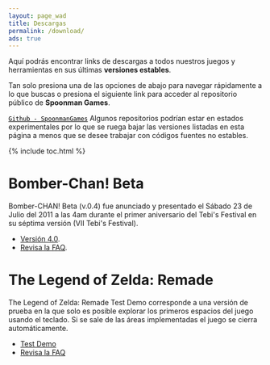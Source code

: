```yaml
---
layout: page_wad
title: Descargas
permalink: /download/
ads: true
---
```


Aquí podrás encontrar links de descargas a todos nuestros juegos y 
herramientas en sus últimas **versiones estables**.

Tan solo presiona una de las opciones de abajo para navegar rápidamente a lo que buscas o presiona el siguiente link para acceder al repositorio público
de **Spoonman Games**.

<p class="notice-success">
    <code><a href="https://github.com/SpoonmanGames" style="color: #000000;">Github - SpoonmanGames</a></code> Algunos repositorios podrían estar en estados experimentales por lo que se ruega bajar las versiones listadas en esta página a menos que se desee trabajar con códigos fuentes no estables.
</p>

{% include toc.html %}

# Bomber-Chan! Beta

Bomber-CHAN! Beta (v.0.4) fue anunciado y presentado el Sábado 23 de Julio del 
2011 a las 4am durante el primer aniversario del Tebi's Festival en su séptima 
versión (VII Tebi's Festival).

* [Versión 4.0](https://github.com/SpoonmanGames/BomberChan/archive/v0.4.zip).
* [Revisa la FAQ](https://github.com/SpoonmanGames/BomberChan/releases/tag/v0.4).

# The Legend of Zelda: Remade

The Legend of Zelda: Remade Test Demo corresponde a una versión de prueba en 
la que solo es posible explorar los primeros espacios del juego usando el 
teclado. Si se sale de las áreas implementadas el juego se cierra 
automáticamente.

* [Test Demo](https://github.com/SpoonmanGames/ZeldaRemade/archive/v0.0.26.zip)
* [Revisa la FAQ](https://github.com/SpoonmanGames/ZeldaRemade/releases/tag/v0.0.26)

